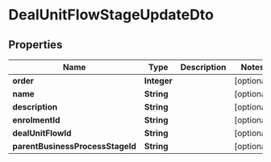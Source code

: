 

# DealUnitFlowStageUpdateDto


## Properties

| Name | Type | Description | Notes |
|------------ | ------------- | ------------- | -------------|
|**order** | **Integer** |  |  [optional] |
|**name** | **String** |  |  [optional] |
|**description** | **String** |  |  [optional] |
|**enrolmentId** | **String** |  |  [optional] |
|**dealUnitFlowId** | **String** |  |  [optional] |
|**parentBusinessProcessStageId** | **String** |  |  [optional] |



